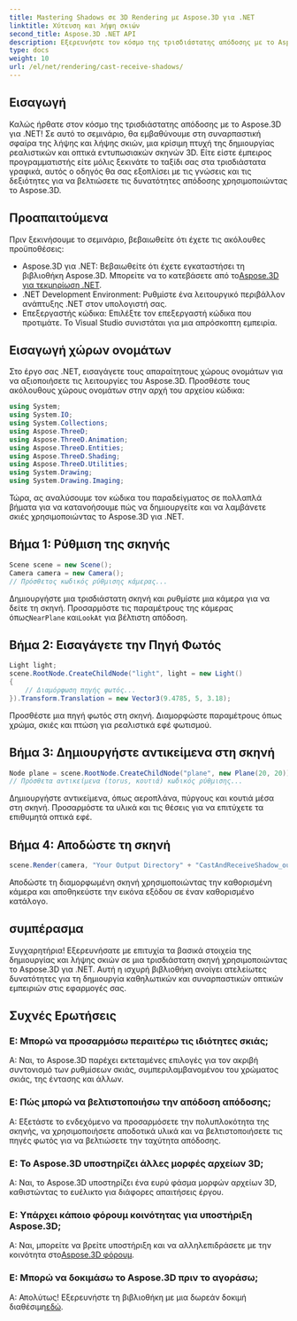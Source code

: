 ```yaml
---
title: Mastering Shadows σε 3D Rendering με Aspose.3D για .NET
linktitle: Χύτευση και λήψη σκιών
second_title: Aspose.3D .NET API
description: Εξερευνήστε τον κόσμο της τρισδιάστατης απόδοσης με το Aspose.3D για .NET. Ρίξτε και λάβετε σκιές χωρίς κόπο. Κατεβάστε τη δωρεάν δοκιμή σας τώρα!
type: docs
weight: 10
url: /el/net/rendering/cast-receive-shadows/
---
```

## Εισαγωγή
Καλώς ήρθατε στον κόσμο της τρισδιάστατης απόδοσης με το Aspose.3D για .NET! Σε αυτό το σεμινάριο, θα εμβαθύνουμε στη συναρπαστική σφαίρα της λήψης και λήψης σκιών, μια κρίσιμη πτυχή της δημιουργίας ρεαλιστικών και οπτικά εντυπωσιακών σκηνών 3D. Είτε είστε έμπειρος προγραμματιστής είτε μόλις ξεκινάτε το ταξίδι σας στα τρισδιάστατα γραφικά, αυτός ο οδηγός θα σας εξοπλίσει με τις γνώσεις και τις δεξιότητες για να βελτιώσετε τις δυνατότητες απόδοσης χρησιμοποιώντας το Aspose.3D.
## Προαπαιτούμενα
Πριν ξεκινήσουμε το σεμινάριο, βεβαιωθείτε ότι έχετε τις ακόλουθες προϋποθέσεις:
-  Aspose.3D για .NET: Βεβαιωθείτε ότι έχετε εγκαταστήσει τη βιβλιοθήκη Aspose.3D. Μπορείτε να το κατεβάσετε από το[Aspose.3D για τεκμηρίωση .NET](https://reference.aspose.com/3d/net/).
- .NET Development Environment: Ρυθμίστε ένα λειτουργικό περιβάλλον ανάπτυξης .NET στον υπολογιστή σας.
- Επεξεργαστής κώδικα: Επιλέξτε τον επεξεργαστή κώδικα που προτιμάτε. Το Visual Studio συνιστάται για μια απρόσκοπτη εμπειρία.
## Εισαγωγή χώρων ονομάτων
Στο έργο σας .NET, εισαγάγετε τους απαραίτητους χώρους ονομάτων για να αξιοποιήσετε τις λειτουργίες του Aspose.3D. Προσθέστε τους ακόλουθους χώρους ονομάτων στην αρχή του αρχείου κώδικα:
```csharp
using System;
using System.IO;
using System.Collections;
using Aspose.ThreeD;
using Aspose.ThreeD.Animation;
using Aspose.ThreeD.Entities;
using Aspose.ThreeD.Shading;
using Aspose.ThreeD.Utilities;
using System.Drawing;
using System.Drawing.Imaging;
```
Τώρα, ας αναλύσουμε τον κώδικα του παραδείγματος σε πολλαπλά βήματα για να κατανοήσουμε πώς να δημιουργείτε και να λαμβάνετε σκιές χρησιμοποιώντας το Aspose.3D για .NET.
## Βήμα 1: Ρύθμιση της σκηνής
```csharp
Scene scene = new Scene();
Camera camera = new Camera();
// Πρόσθετος κωδικός ρύθμισης κάμερας...
```
Δημιουργήστε μια τρισδιάστατη σκηνή και ρυθμίστε μια κάμερα για να δείτε τη σκηνή. Προσαρμόστε τις παραμέτρους της κάμερας όπως`NearPlane` και`LookAt` για βέλτιστη απόδοση.
## Βήμα 2: Εισαγάγετε την Πηγή Φωτός
```csharp
Light light;
scene.RootNode.CreateChildNode("light", light = new Light()
{
    // Διαμόρφωση πηγής φωτός...
}).Transform.Translation = new Vector3(9.4785, 5, 3.18);
```
Προσθέστε μια πηγή φωτός στη σκηνή. Διαμορφώστε παραμέτρους όπως χρώμα, σκιές και πτώση για ρεαλιστικά εφέ φωτισμού.
## Βήμα 3: Δημιουργήστε αντικείμενα στη σκηνή
```csharp
Node plane = scene.RootNode.CreateChildNode("plane", new Plane(20, 20));
// Πρόσθετα αντικείμενα (torus, κουτιά) κωδικός ρύθμισης...
```
Δημιουργήστε αντικείμενα, όπως αεροπλάνα, πύργους και κουτιά μέσα στη σκηνή. Προσαρμόστε τα υλικά και τις θέσεις για να επιτύχετε τα επιθυμητά οπτικά εφέ.
## Βήμα 4: Αποδώστε τη σκηνή
```csharp
scene.Render(camera, "Your Output Directory" + "CastAndReceiveShadow_out.png", new Size(1024, 1024), ImageFormat.Png, opt);
```
Αποδώστε τη διαμορφωμένη σκηνή χρησιμοποιώντας την καθορισμένη κάμερα και αποθηκεύστε την εικόνα εξόδου σε έναν καθορισμένο κατάλογο.
## συμπέρασμα
Συγχαρητήρια! Εξερευνήσατε με επιτυχία τα βασικά στοιχεία της δημιουργίας και λήψης σκιών σε μια τρισδιάστατη σκηνή χρησιμοποιώντας το Aspose.3D για .NET. Αυτή η ισχυρή βιβλιοθήκη ανοίγει ατελείωτες δυνατότητες για τη δημιουργία καθηλωτικών και συναρπαστικών οπτικών εμπειριών στις εφαρμογές σας.
## Συχνές Ερωτήσεις
### Ε: Μπορώ να προσαρμόσω περαιτέρω τις ιδιότητες σκιάς;
Α: Ναι, το Aspose.3D παρέχει εκτεταμένες επιλογές για τον ακριβή συντονισμό των ρυθμίσεων σκιάς, συμπεριλαμβανομένου του χρώματος σκιάς, της έντασης και άλλων.
### Ε: Πώς μπορώ να βελτιστοποιήσω την απόδοση απόδοσης;
Α: Εξετάστε το ενδεχόμενο να προσαρμόσετε την πολυπλοκότητα της σκηνής, να χρησιμοποιήσετε αποδοτικά υλικά και να βελτιστοποιήσετε τις πηγές φωτός για να βελτιώσετε την ταχύτητα απόδοσης.
### Ε: Το Aspose.3D υποστηρίζει άλλες μορφές αρχείων 3D;
Α: Ναι, το Aspose.3D υποστηρίζει ένα ευρύ φάσμα μορφών αρχείων 3D, καθιστώντας το ευέλικτο για διάφορες απαιτήσεις έργου.
### Ε: Υπάρχει κάποιο φόρουμ κοινότητας για υποστήριξη Aspose.3D;
 Α: Ναι, μπορείτε να βρείτε υποστήριξη και να αλληλεπιδράσετε με την κοινότητα στο[Aspose.3D φόρουμ](https://forum.aspose.com/c/3d/18).
### Ε: Μπορώ να δοκιμάσω το Aspose.3D πριν το αγοράσω;
 Α: Απολύτως! Εξερευνήστε τη βιβλιοθήκη με μια δωρεάν δοκιμή διαθέσιμη[εδώ](https://releases.aspose.com/).